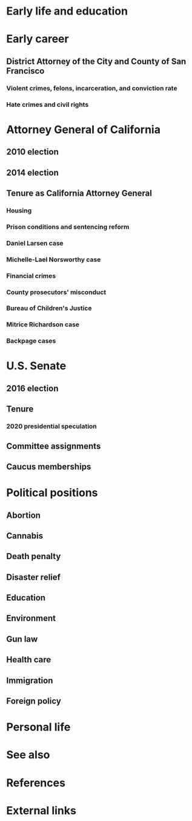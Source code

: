 # 
# Early life and education
# Early career
## District Attorney of the City and County of San Francisco
### Violent crimes, felons, incarceration, and conviction rate
### Hate crimes and civil rights
# Attorney General of California
## 2010 election
## 2014 election
## Tenure as California Attorney General
### Housing
### Prison conditions and sentencing reform
### Daniel Larsen case
### Michelle-Lael Norsworthy case
### Financial crimes
### County prosecutors' misconduct
### Bureau of Children's Justice
### Mitrice Richardson case
### Backpage cases
# U.S. Senate
## 2016 election
## Tenure
### 2020 presidential speculation
## Committee assignments
## Caucus memberships
# Political positions
## Abortion
## Cannabis
## Death penalty
## Disaster relief
## Education
## Environment
## Gun law
## Health care
## Immigration
## Foreign policy
# Personal life
# See also
# References
# External links